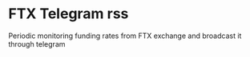 # FTX Telegram rss

Periodic monitoring funding rates from FTX exchange and broadcast it through telegram
